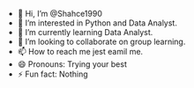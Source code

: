 - 👋 Hi, I’m @Shahce1990
- 👀 I’m interested in Python and Data Analyst.
- 🌱 I’m currently learning Data Analyst.
- 💞️ I’m looking to collaborate on group learning.
- 📫 How to reach me jest eamil me.
- 😄 Pronouns: Trying your best
- ⚡ Fun fact: Nothing
<!---
Shahce1990/Shahce1990 is a ✨ special ✨ repository because its `README.md` (this file) appears on your GitHub profile.
You can click the Preview link to take a look at your changes.
--->
